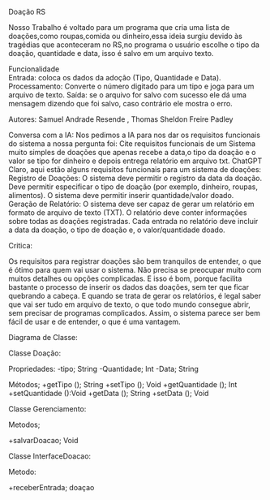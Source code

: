 Doação RS

Nosso Trabalho é voltado para um programa que cria uma lista de doações,como roupas,comida ou dinheiro,essa ideia surgiu devido às tragédias que aconteceram no RS,no programa o usuário escolhe o tipo da doação, quantidade e data, isso é  salvo em um arquivo texto.

Funcionalidade                 
Entrada: coloca os dados da adoção (Tipo, Quantidade e Data).
Processamento: Converte o número digitado para um tipo e joga para um arquivo de texto.
Saída: se o arquivo for salvo com sucesso ele dá uma mensagem dizendo que foi salvo, caso contrário ele mostra o erro.




Autores:
Samuel Andrade Resende ,
Thomas Sheldon Freire Padley 

Conversa com a IA:
Nos pedimos a IA para nos dar os requisitos funcionais do sistema a nossa pergunta foi:
Cite requisitos funcionais de um Sistema muito simples de doações que apenas recebe a data,o tipo da doação e o valor se tipo for dinheiro e depois entrega relatório em arquivo txt.
ChatGPT
Claro, aqui estão alguns requisitos funcionais para um sistema de doações:
Registro de Doações:
O sistema deve permitir o registro da data da doação.
Deve permitir especificar o tipo de doação (por exemplo, dinheiro, roupas, alimentos).
O sistema deve permitir inserir quantidade/valor doado.
Geração de Relatório:
O sistema deve ser capaz de gerar um relatório em formato de arquivo de texto (TXT).
O relatório deve conter informações sobre todas as doações registradas.
Cada entrada no relatório deve incluir a data da doação, o tipo de doação e, o valor/quantidade doado.






Critica:

 Os requisitos para registrar doações são bem tranquilos de entender, o que é ótimo para quem vai usar o sistema. Não precisa se preocupar muito com muitos detalhes ou opções complicadas. E isso é bom, porque facilita bastante o processo de inserir os dados das doações, sem ter que ficar quebrando a cabeça. E quando se trata de gerar os relatórios, é legal saber que vai ser tudo em arquivo de texto, o que todo mundo consegue abrir, sem precisar de programas complicados. Assim, o sistema parece ser bem fácil de usar e de entender, o que é uma vantagem.







Diagrama de Classe:

Classe Doação:

Propriedades: 
-tipo; String
-Quantidade; Int
-Data; String 


Métodos;
+getTipo (); String
+setTipo (); Void
+getQuantidade (); Int
+setQuantidade ():Void
+getData (); String
+setData (); Void



Classe Gerenciamento:

Metodos;

+salvarDoacao; Void



Classe InterfaceDoacao:


Metodo:

+receberEntrada; doaçao

